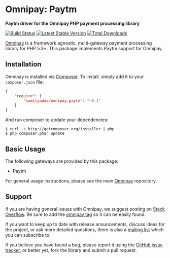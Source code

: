 # Omnipay: Paytm

**Paytm driver for the Omnipay PHP payment processing library**

[![Build Status](https://travis-ci.org/sumityadav/omnipay-paytm.png?branch=master)](https://travis-ci.org/sumityadav/omnipay-paytm)
[![Latest Stable Version](https://poser.pugx.org/sumityadav/omnipay-paytm/version.png)](https://packagist.org/packages/sumityadav/omnipay-paytm)
[![Total Downloads](https://poser.pugx.org/sumityadav/omnipay-paytm/d/total.png)](https://packagist.org/packages/sumityadav/omnipay-paytm)

[Omnipay](https://github.com/thephpleague/omnipay) is a framework agnostic, multi-gateway payment
processing library for PHP 5.3+. This package implements Paytm support for Omnipay.

## Installation

Omnipay is installed via [Composer](http://getcomposer.org/). To install, simply add it
to your `composer.json` file:

```json
{
    "require": {
        "sumityadav/omnipay-paytm": "~0.1"
    }
}
```

And run composer to update your dependencies:

    $ curl -s http://getcomposer.org/installer | php
    $ php composer.phar update

## Basic Usage

The following gateways are provided by this package:

* Paytm

For general usage instructions, please see the main [Omnipay](https://github.com/thephpleague/omnipay)
repository.

## Support

If you are having general issues with Omnipay, we suggest posting on
[Stack Overflow](http://stackoverflow.com/). Be sure to add the
[omnipay tag](http://stackoverflow.com/questions/tagged/omnipay) so it can be easily found.

If you want to keep up to date with release anouncements, discuss ideas for the project,
or ask more detailed questions, there is also a [mailing list](https://groups.google.com/forum/#!forum/omnipay) which
you can subscribe to.

If you believe you have found a bug, please report it using the [GitHub issue tracker](https://github.com/sumityadav/omnipay-paytm/issues),
or better yet, fork the library and submit a pull request.
